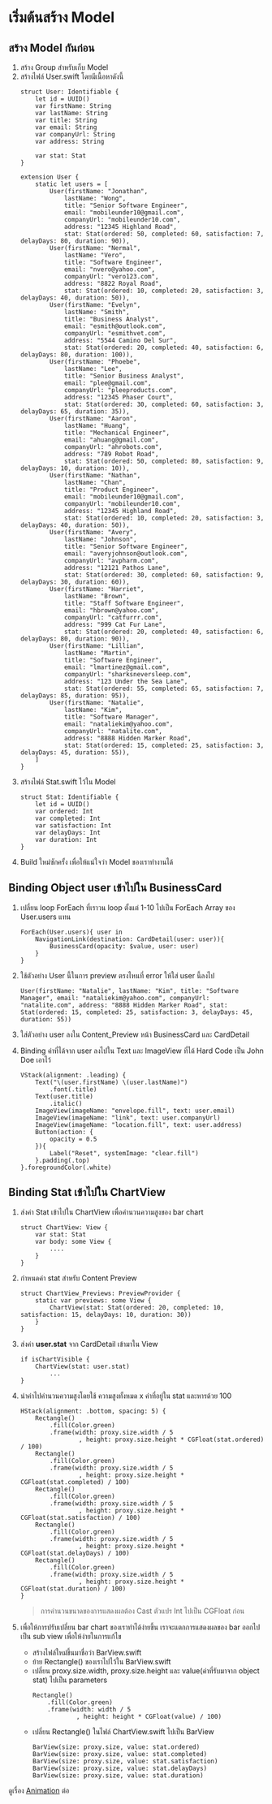 # เริ่มต้นสร้าง Model
## สร้าง Model กันก่อน
1. สร้าง Group สำหรับเก็บ Model
1. สร้างไฟล์ User.swift โดยมีเนื้อหาดังนี้
    ```
    struct User: Identifiable {
        let id = UUID()
        var firstName: String
        var lastName: String
        var title: String
        var email: String
        var companyUrl: String
        var address: String
        
        var stat: Stat
    }

    extension User {
        static let users = [
            User(firstName: "Jonathan",
                lastName: "Wong",
                title: "Senior Software Engineer",
                email: "mobileunder10@gmail.com",
                companyUrl: "mobileunder10.com",
                address: "12345 Highland Road",
                stat: Stat(ordered: 50, completed: 60, satisfaction: 7, delayDays: 80, duration: 90)),
            User(firstName: "Nermal",
                lastName: "Vero",
                title: "Software Engineer",
                email: "nvero@yahoo.com",
                companyUrl: "vero123.com",
                address: "8822 Royal Road",
                stat: Stat(ordered: 10, completed: 20, satisfaction: 3, delayDays: 40, duration: 50)),
            User(firstName: "Evelyn",
                lastName: "Smith",
                title: "Business Analyst",
                email: "esmith@outlook.com",
                companyUrl: "esmithvet.com",
                address: "5544 Camino Del Sur",
                stat: Stat(ordered: 20, completed: 40, satisfaction: 6, delayDays: 80, duration: 100)),
            User(firstName: "Phoebe",
                lastName: "Lee",
                title: "Senior Business Analyst",
                email: "plee@gmail.com",
                companyUrl: "pleeproducts.com",
                address: "12345 Phaser Court",
                stat: Stat(ordered: 30, completed: 60, satisfaction: 3, delayDays: 65, duration: 35)),
            User(firstName: "Aaron",
                lastName: "Huang",
                title: "Mechanical Engineer",
                email: "ahuang@gmail.com",
                companyUrl: "ahrobots.com",
                address: "789 Robot Road",
                stat: Stat(ordered: 50, completed: 80, satisfaction: 9, delayDays: 10, duration: 10)),
            User(firstName: "Nathan",
                lastName: "Chan",
                title: "Product Engineer",
                email: "mobileunder10@gmail.com",
                companyUrl: "mobileunder10.com",
                address: "12345 Highland Road",
                stat: Stat(ordered: 10, completed: 20, satisfaction: 3, delayDays: 40, duration: 50)),
            User(firstName: "Avery",
                lastName: "Johnson",
                title: "Senior Software Engineer",
                email: "averyjohnson@outlook.com",
                companyUrl: "avpharm.com",
                address: "12121 Pathos Lane",
                stat: Stat(ordered: 30, completed: 60, satisfaction: 9, delayDays: 30, duration: 60)),
            User(firstName: "Harriet",
                lastName: "Brown",
                title: "Staff Software Engineer",
                email: "hbrown@yahoo.com",
                companyUrl: "catfurrr.com",
                address: "999 Cat Fur Lane",
                stat: Stat(ordered: 20, completed: 40, satisfaction: 6, delayDays: 80, duration: 90)),
            User(firstName: "Lillian",
                lastName: "Martin",
                title: "Software Engineer",
                email: "lmartinez@gmail.com",
                companyUrl: "sharksneversleep.com",
                address: "123 Under the Sea Lane",
                stat: Stat(ordered: 55, completed: 65, satisfaction: 7, delayDays: 85, duration: 95)),
            User(firstName: "Natalie",
                lastName: "Kim",
                title: "Software Manager",
                email: "nataliekim@yahoo.com",
                companyUrl: "natalite.com",
                address: "8888 Hidden Marker Road",
                stat: Stat(ordered: 15, completed: 25, satisfaction: 3, delayDays: 45, duration: 55)),
        ]
    }
    ```
1. สร้างไฟล์ Stat.swift ไว้ใน Model
    ```
    struct Stat: Identifiable {
        let id = UUID()
        var ordered: Int
        var completed: Int
        var satisfaction: Int
        var delayDays: Int
        var duration: Int
    }
    ```
1. Build ใหม่ซักครั้ง เพื่อให้แน่ใจว่า Model ของเราทำงานได้

## Binding Object user เข้าไปใน BusinessCard
1. เปลี่ยน loop ForEach ที่เราวน loop ตั้งแต่ 1-10 ไปเป็น ForEach Array ของ User.users แทน
    ```
    ForEach(User.users){ user in
        NavigationLink(destination: CardDetail(user: user)){
            BusinessCard(opacity: $value, user: user)
        }
    }
    ```
1. ใช้ตัวอย่าง User นี้ในการ preview ตรงไหนที่ error ให้ใส่ user นี้ลงไป
    ```
    User(firstName: "Natalie", lastName: "Kim", title: "Software Manager", email: "nataliekim@yahoo.com", companyUrl: "natalite.com", address: "8888 Hidden Marker Road", stat: Stat(ordered: 15, completed: 25, satisfaction: 3, delayDays: 45, duration: 55))
    ```
1. ใส่ตัวอย่าง user ลงใน Content_Preview หน้า BusinessCard และ CardDetail

1. Binding ค่าที่ได้จาก user ลงไปใน Text และ ImageView ที่ได้ Hard Code เป็น John Doe เอาไว้
    ```
    VStack(alignment: .leading) {
        Text("\(user.firstName) \(user.lastName)")
            .font(.title)
        Text(user.title)
            .italic()
        ImageView(imageName: "envelope.fill", text: user.email)
        ImageView(imageName: "link", text: user.companyUrl)
        ImageView(imageName: "location.fill", text: user.address)
        Button(action: {
            opacity = 0.5
        }){
            Label("Reset", systemImage: "clear.fill")
        }.padding(.top)
    }.foregroundColor(.white)
    ```

## Binding Stat เข้าไปใน ChartView
1. ส่งค่า Stat เข้าไปใน ChartView เพื่อคำนวนความสูงของ bar chart
    ```
    struct ChartView: View {
        var stat: Stat
        var body: some View {
            ....
        }
    }
    ```

1. กำหนดค่า stat สำหรับ Content Preview
    ```
    struct ChartView_Previews: PreviewProvider {
        static var previews: some View {
            ChartView(stat: Stat(ordered: 20, completed: 10, satisfaction: 15, delayDays: 10, duration: 30))
        }
    }
    ```
1. ส่งค่า __user.stat__ จาก CardDetail เข้ามาใน View
    ```
    if isChartVisible {
        ChartView(stat: user.stat)
            ...
    }
    ```
1. นำค่าไปคำนวนความสูงโดยใช้ ความสูงทั้งหมด x ค่าที่อยู่ใน stat และหารด้วย 100

    ```
    HStack(alignment: .bottom, spacing: 5) {
        Rectangle()
            .fill(Color.green)
            .frame(width: proxy.size.width / 5
                    , height: proxy.size.height * CGFloat(stat.ordered) / 100)
        Rectangle()
            .fill(Color.green)
            .frame(width: proxy.size.width / 5
                    , height: proxy.size.height * CGFloat(stat.completed) / 100)
        Rectangle()
            .fill(Color.green)
            .frame(width: proxy.size.width / 5
                    , height: proxy.size.height * CGFloat(stat.satisfaction) / 100)
        Rectangle()
            .fill(Color.green)
            .frame(width: proxy.size.width / 5
                    , height: proxy.size.height * CGFloat(stat.delayDays) / 100)
        Rectangle()
            .fill(Color.green)
            .frame(width: proxy.size.width / 5
                    , height: proxy.size.height * CGFloat(stat.duration) / 100)
    }
    ```
    > การคำนวนขนาดของการแสดงผลต้อง Cast ตัวแปร Int ไปเป็น CGFloat ก่อน

1. เพื่อให้การปรับเปลี่ยน bar chart ของเราทำได้ง่ายขึ้น เราจะแตกการแสดงผลของ bar ออกไปเป็น sub view เพื่อให้ง่ายในการแก้ไข
    * สร้างไฟล์ใหม่ขึ้นมาชื่อว่า BarView.swift
    * ย้าย Rectangle() ของเราไปไว้ใน BarView.swift
    * เปลี่ยน proxy.size.width, proxy.size.height และ value(ค่าที่รับมาจาก object stat) ไปเป็น parameters
        ```
        Rectangle()
            .fill(Color.green)
            .frame(width: width / 5
                    , height: height * CGFloat(value) / 100)
        ```
    * เปลี่ยน Rectangle() ในไฟล์ ChartView.swift ไปเป็น BarView
        ```
        BarView(size: proxy.size, value: stat.ordered)
        BarView(size: proxy.size, value: stat.completed)
        BarView(size: proxy.size, value: stat.satisfaction)
        BarView(size: proxy.size, value: stat.delayDays)
        BarView(size: proxy.size, value: stat.duration)
        ```

ดูเรื่อง [Animation](Animation.md) ต่อ